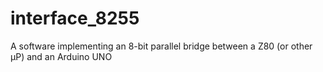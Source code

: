 # interface_8255
A software implementing an 8-bit parallel bridge between a Z80 (or other µP) and an Arduino UNO
